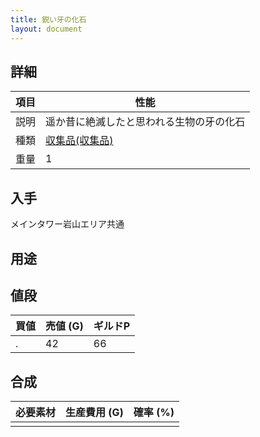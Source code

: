 ```yaml
---
title: 鋭い牙の化石
layout: document
---
```

## 詳細

|項目|性能|
|---|---|
|説明|遥か昔に絶滅したと思われる生物の牙の化石|
|種類|[収集品(収集品)](収集品(収集品))|
|重量|1|

## 入手

メインタワー岩山エリア共通

## 用途

## 値段

|買値|売値 (G)|ギルドP|
|---|---|---|
|.|42|66|

## 合成

|必要素材|生産費用 (G)|確率 (%)|
|---|---|---|
||||


